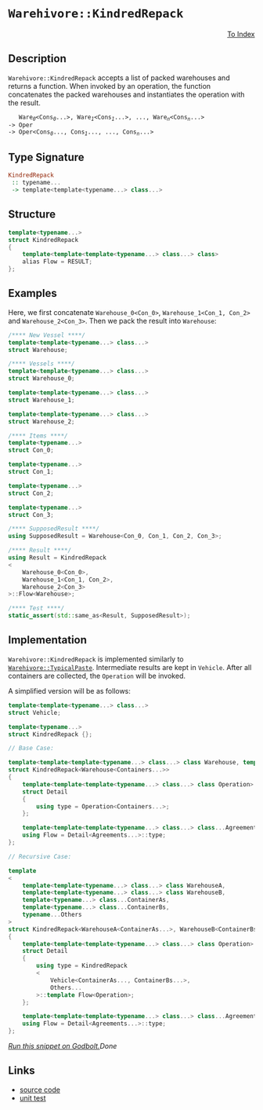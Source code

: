<!-- Copyright 2024 Feng Mofan
SPDX-License-Identifier: Apache-2.0 -->

# `Warehivore::KindredRepack`

<p style='text-align: right;'><a href="../../../facilities/metafunctions.md#warehivore-kindred-repack">To Index</a></p>

## Description

`Warehivore::KindredRepack` accepts a list of packed warehouses and returns a function.
When invoked by an operation, the function concatenates the packed warehouses and instantiates the operation with the result.

<pre><code>   Ware<sub><i>0</i></sub>&lt;Cons<sub><i>0</i></sub>...&gt;, Ware<sub><i>1</i></sub>&lt;Cons<sub><i>1</i></sub>...&gt;, ..., Ware<sub><i>n</i></sub>&lt;Cons<sub><i>n</i></sub>...&gt;
-> Oper
-> Oper&lt;Cons<sub><i>0</i></sub>..., Cons<sub><i>1</i></sub>..., ..., Cons<sub><i>n</i></sub>...></code></pre>

## Type Signature

```Haskell
KindredRepack
 :: typename... 
 -> template<template<typename...> class...>
```

## Structure

```C++
template<typename...>
struct KindredRepack
{
    template<template<template<typename...> class...> class>
    alias Flow = RESULT;
};
```

## Examples

Here, we first concatenate `Warehouse_0<Con_0>`,  `Warehouse_1<Con_1, Con_2>` and `Warehouse_2<Con_3>`. Then we pack the result into `Warehouse`:

```C++
/**** New Vessel ****/
template<template<typename...> class...>
struct Warehouse;

/**** Vessels ****/
template<template<typename...> class...>
struct Warehouse_0;

template<template<typename...> class...>
struct Warehouse_1;

template<template<typename...> class...>
struct Warehouse_2;

/**** Items ****/
template<typename...>
struct Con_0;

template<typename...>
struct Con_1;

template<typename...>
struct Con_2;

template<typename...>
struct Con_3;

/**** SupposedResult ****/
using SupposedResult = Warehouse<Con_0, Con_1, Con_2, Con_3>;

/**** Result ****/
using Result = KindredRepack
<
    Warehouse_0<Con_0>, 
    Warehouse_1<Con_1, Con_2>,
    Warehouse_2<Con_3>
>::Flow<Warehouse>;

/**** Test ****/
static_assert(std::same_as<Result, SupposedResult>);
```

## Implementation

`Warehivore::KindredRepack` is implemented similarly to [`Warehivore::TypicalPaste`](./typical_paste.doc.md). Intermediate results are kept in `Vehicle`. After all containers are collected, the `Operation` will be invoked.

A simplified version will be as follows:

```C++
template<template<typename...> class...>
struct Vehicle;

template<typename...>
struct KindredRepack {};

// Base Case:

template<template<template<typename...> class...> class Warehouse, template<typename...> class...Containers>
struct KindredRepack<Warehouse<Containers...>>
{
    template<template<template<typename...> class...> class Operation>
    struct Detail
    {
        using type = Operation<Containers...>;
    };

    template<template<template<typename...> class...> class...Agreements>
    using Flow = Detail<Agreements...>::type;
};

// Recursive Case:

template
<
    template<template<typename...> class...> class WarehouseA,
    template<template<typename...> class...> class WarehouseB,
    template<typename...> class...ContainerAs, 
    template<typename...> class...ContainerBs,
    typename...Others
>
struct KindredRepack<WarehouseA<ContainerAs...>, WarehouseB<ContainerBs...>, Others...>
{
    template<template<template<typename...> class...> class Operation>
    struct Detail
    {
        using type = KindredRepack
        <
            Vehicle<ContainerAs..., ContainerBs...>,
            Others...
        >::template Flow<Operation>;
    };

    template<template<template<typename...> class...> class...Agreements>
    using Flow = Detail<Agreements...>::type;
};
```

[*Run this snippet on Godbolt.*](https://godbolt.org/#z:OYLghAFBqd5QCxAYwPYBMCmBRdBLAF1QCcAaPECAMzwBtMA7AQwFtMQByARg9KtQYEAysib0QXACx8BBAKoBnTAAUAHpwAMvAFYTStJg1DIApACYAQuYukl9ZATwDKjdAGFUtAK4sGe1wAyeAyYAHI%2BAEaYxBIa0gAOqAqETgwe3r56icmOAkEh4SxRMVxxtpj2uQxCBEzEBOk%2Bflzllak1dQT5YZHRsdIKtfWNmS2Dnd2Fxf0AlLaoXsTI7BwA9ABUm1vbO7vrqyYaAIIbWwDUACKY8a6MyHiYCmfbB8enex87r0eHJ9tnADVMAg8Mh6M8tt8CJgWPEDNCTABmNzQ2HwzBIlEATxuzDYADpCUjsGcwUwFApCfjib9BsQvA5AcDQfQkVZjr93p9uZtvlyzgBJNEwxi1KoQ3mcnnS/a/X6ouFMBHIgg4xisTBUmnHOkMghnADSwXQxEw6AAStcmMgANZnEwAdisDoubLlb1WZws5MwZzcPpA7qOCvRmJDSoxKphiuV2NxGq1iJJZIpieTBgpZwA6nVgQslKQzuHY6r4wSiUnSRnKYSPIImMFogptUddYyjQwTWbLfFrTbMTnTQh85G3HXao3iDXqUmW472Uczkui9HQ1G0RGw6vNyq1XjNRX0%2BTp8Sq8ezgB5G7EJWpFvLs5t/VXCe0X4P%2Bfvh/LrzJIxFtV7URC5L2vW8BExccGxCKc0zdY4PxdeCfgQ5di1HdCtw3Es9wTQ8z1TfCU2nI5gFNEVBGbWdUKXX9gmAM4ADFaFQAB3ICQJfBs32RUjyLYSi0xAEBS0jBdHVdRFxI9M5LWQRZkgAN19f0lEDDljkwjlkS/JdMPXGMMNw8sZyPQjTIIp5BzzX9MCOUhdJXbCMO3HCywPCziLTSzs1zYdbJsRz9LjdUTNPLza1kaDolbQsgtcoz3O8iL8SgycLAUByaIApLCQvAgECbOVqNbAh6XbY1TQtK1bQHPyRx%2BZE0pg1s00Laz/KUKwmqi9KTyTQt8sK2DDzlJ14ucrDDKmtcQv3ZLqwW88r2icCGHvZcn0uTBX0cz9sofOj/1EjjDUq7sav7A7l0xRzv2XIEQTBUdmpi6dC1e4gMrau77svAqmy1a6l2JYT0KYljWMxFabyqGkpL2pCEY0xc0ISmadxRdHd1yzzFqI/H8T4zAKIIKjsEco6GOYtjTq4uhMWJ0n%2BuwMG1WQiSObeGUXilc5sFUVg4V9XnuZ5yUUfMRFgjBLwsCAtw0AYZZ4jJucxc2M5QkwdigQpCoJVlTTsaxyacdCjzwsJlsto6kcub%2Bc49bsJ5ReDE3gtE%2BaCePOCdTKvVfKHEcAH0NAdz2PeMy3KxSm2A8ZO3bJDrgI49qPcat33Rv98r9STpQQ7MB3%2BQFVFXcheUM4tv3Srzv0BDDtOzbmvDTNpBP9TrFPm%2Bm83vfb3PA%2B74vkZQ92W69tv4/r7vERL/4hC8eJsguhQvFofU3aps4l5XpI143/UkRAguXsbjQPsbloG4YIur7v%2BfZzHvnNctdfN8N74d/fo/To7Ls1Vey1W0m4RyZ8m49TvuHAa9psoQNTlAlOD8i7EiyqjJcEDR5jkbk/Cm2lWYgBplDZEZ94bSUdprAAKo8Leld/a3mQCHY80QCAQEGOgYSCgNTMKom4X%2Bm9Cx71XtVD%2BBBiQzAdhwOYtBOAAFZeB%2BA4FoUgqBOBgMsNYR8Cwli%2BiljwUgBBNDSLmDaEAcjJD4g0AADjMGYAAnPYrgcibHWK4A6B00hZEcEkLwFgsRL5KJUWojgvAFAgEvkY5R0jSBwFgDARAIAFgEHiF4Ag5BKBoFhHQaIoQNScFUNYgAbAAWiKZIM4wBkDIDOFIfEZheBmkICQPAnCWj8EECIMQ7ApAyEEIoFQ6homkF0C0ViN54icB4DI%2BRijjGqM4BeNJqT9SoCoGcQppTymVOqbUyxZgzgQA8Nk%2BgxB7RmERFwGYvAolaDmBAJAWT4g5LIBQCATyXkgGAFIMwfA6DQinJQCI8yIjBDqFiKZvBQXMGIFiC8ERtCYAcJC0gWSBIEAvAwWgELhlYAiF4YA/paC0HCdwXgWAWCGGAOIXFeBTQODwMpUlKjMCqCRWklYBjgjQm8So2geAIg3lhR4LA8yyp4H8WS0gyliARAPlcSlRh%2BVGGMXMKgBhgAKABA8ViK0lEGI6cIUQ4hemGoGWoeZoz9BUpQNYaw%2BgBXhMgHMVAqtUikpKRwk%2BphNGWDMMEmVxBWmPHgHMOwSKqguE7CMZopBAiNimH0Fo2QUgCBjVkJIqaGCTF6CUVoEb2hDAaJ4Joehw0MoEB0eoOaihJtsEW9NYwi01umFc%2BYixlgSBmRwBRpAgm8BCRs4pZSKlVJqXUg5EBcDNLOfo65hjVVzEKkwLAMQICmJAJIRE%2BJ7GIk8XEMwkgikaA0HIop9j9CcF8aQfxlz8RFK4EU6x9i3FFIsc43dRS%2B3zJCWEiJC7on3ISQ8pJyy0kZPeagE5uT8kcDqCwRSDoSlMDPP%2BLg9j8RcCsY0/ARAg1tL6Ua7pEhpBmqUBa4ZuhfnjKYJMsl3be39oWRwJZKS0lnDWUOrZFSyRoYw1hjQhzjnPNOecxEZh523JiSBj5pyIOyb6Lx75TjL40E3k2IFIKwWwpRdC8F8LEXIqlWi0UmLsXzLxQSolJKUUUqpTSlR%2BB6WOCZfM1l7LoQou5RUeZ/LBXgpFSsFR4rJUGJlXKpQCr7P0VVXwDVWqdV6pRYarpJrSOyHNUMlRVHrUqp9VYSwDqIhOvXaot1AgPVeuAvl6w/qB2BuDSVsNFQC3OAgK4RtcbOwtrrSmqonW%2BupB63m8tVQq3FoyLG0bhaJgJtzWWhtJbRj1tmwUebbaFA6M7W27xjGf2cC4yO1DDF0OYasYc6deGxNXJuYu0gy7V2UG7de29GG4gOjkfYjxiJJCHvKS0Jjv7bD/qk0B%2BAIHkkrPk1BkTMG2CcHg9slgChFI1MUqd9EgwcMztaXoFLxqenpf6eRrLOgQCIlIDRuj0zL09rmcMkJrGVkcfWaoJHKO0cY4jIMITMOXlicRJJ2LMm%2BdybeQpmIqOV4h3R/YkOmOCAhzZ6R/5GmIDAuGXpnTUqtdwoRRGlFJnBBmZxY5zA%2BLCViBs1KuzSqgvkrpQW1zwz3PyU81K7zvLeB%2BaFViQLYqg2hd4OF%2BVMJosqsA3FpgmrtU6yS1K/HxHTUZZJ5a8nuXjB2sK35prZWqiktWBw21vqLB1dUQ1rAufpttY60t2N8a1u1rzYNtNdeM05CG3NpvZaWsVuqItybPe2iVubV31tK3hht6batno3eNtbZ6Qx%2BnwSDvK7OMj1HZxZf4gVxd3DJBrtC8A0uzAK6%2Bile8S9kADj8SIkRHIlxkhSgaDvw6J936GecD/ZEu7ZjJByJ3XcQdBPWsUkCcS4FsTMC/W8URGXwHS/wAzuW7QaQ/xX1CUQJMWlSbFSE3SAA)$Done$

## Links

- [source code](../../../../conceptrodon/descend/warehivore/kindred_repack.hpp)
- [unit test](../../../../tests/unit/metafunctions/warehivore/kindred_repack.test.hpp)
